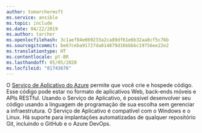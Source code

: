```yaml
---
author: tomarchermsft
ms.service: ansible
ms.topic: include
ms.date: 04/22/2019
ms.author: tarcher
ms.openlocfilehash: 3c1aef84e069233a2ca89df61e6b32aa8cf5c76b
ms.sourcegitcommit: be67ceba91727da014879d16bbbbc19756ee22e2
ms.translationtype: HT
ms.contentlocale: pt-BR
ms.lasthandoff: 05/05/2020
ms.locfileid: "81743676"
---
```

O [Serviço de Aplicativo do Azure](/azure/app-service/overview) permite que você crie e hospede código. Esse código pode estar no formato de aplicativos Web, back-ends móveis e APIs RESTful. Usando o Serviço de Aplicativo, é possível desenvolver seu código usando a linguagem de programação de sua escolha sem gerenciar a infraestrutura. O Serviço de Aplicativo é compatível com o Windows e o Linux. Há suporte para implantações automatizadas de qualquer repositório Git, incluindo o GitHub e o Azure DevOps.